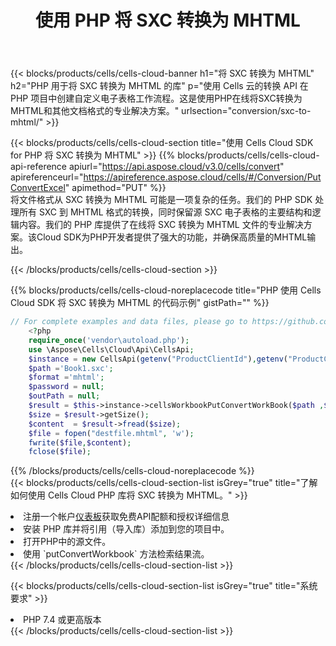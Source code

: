 ﻿---
title: 使用 PHP 将 SXC 转换为 MHTML
description: 利用Aspose.Cells Cloud SDK for PHP将SXC格式文件转换为MHTML格式文件。
kwords: Excel, Convert SXC to MHTML, REST, PHP
howto: How to convert SXC to MHTML using Aspose.Cells Cloud PHP library.
---
{{< blocks/products/cells/cells-cloud-banner h1="将 SXC 转换为 MHTML" h2="PHP 用于将 SXC 转换为 MHTML 的库" p="使用 Cells 云的转换 API 在 PHP 项目中创建自定义电子表格工作流程。这是使用PHP在线将SXC转换为MHTML和其他文档格式的专业解决方案。" urlsection="conversion/sxc-to-mhtml/" >}}

{{< blocks/products/cells/cells-cloud-section title="使用 Cells Cloud SDK for PHP 将 SXC 转换为 MHTML" >}}
{{% blocks/products/cells/cells-cloud-api-reference apiurl="https://api.aspose.cloud/v3.0/cells/convert" apireferenceurl="https://apireference.aspose.cloud/cells/#/Conversion/PutConvertExcel" apimethod="PUT" %}}
<br/>
将文件格式从 SXC 转换为 MHTML 可能是一项复杂的任务。我们的 PHP SDK 处理所有 SXC 到 MHTML 格式的转换，同时保留源 SXC 电子表格的主要结构和逻辑内容。我们的 PHP 库提供了在线将 SXC 转换为 MHTML 文件的专业解决方案。该Cloud SDK为PHP开发者提供了强大的功能，并确保高质量的MHTML输出。

{{< /blocks/products/cells/cells-cloud-section >}}

{{% blocks/products/cells/cells-cloud-noreplacecode title="PHP 使用 Cells Cloud SDK 将 SXC 转换为 MHTML 的代码示例" gistPath="" %}}
 
```php
// For complete examples and data files, please go to https://github.com/aspose-cells-cloud/aspose-cells-cloud-php/
    <?php
    require_once('vendor\autoload.php');
    use \Aspose\Cells\Cloud\Api\CellsApi;
    $instance = new CellsApi(getenv("ProductClientId"),getenv("ProductClientSecret"));
    $path ='Book1.sxc';    
    $format ='mhtml';
    $password = null;
    $outPath = null;      
    $result = $this->instance->cellsWorkbookPutConvertWorkBook($path ,$format, $password,  $outPath);
    $size = $result->getSize();
    $content  = $result->fread($size);
    $file = fopen("destfile.mhtml", 'w');
    fwrite($file,$content);
    fclose($file);
```
 
{{% /blocks/products/cells/cells-cloud-noreplacecode %}}
<br/>
{{< blocks/products/cells/cells-cloud-section-list isGrey="true" title="了解如何使用 Cells Cloud PHP 库将 SXC 转换为 MHTML。" >}}
<li>注册一个帐户<a href="https://dashboard.aspose.cloud/">仪表板</a>获取免费API配额和授权详细信息</li>
<li>安装 PHP 库并将引用（导入库）添加到您的项目中。</li>
<li>打开PHP中的源文件。</li>
<li>使用 `putConvertWorkbook` 方法检索结果流。</li>
{{< /blocks/products/cells/cells-cloud-section-list >}}

{{< blocks/products/cells/cells-cloud-section-list isGrey="true" title="系统要求" >}}
<li>PHP 7.4 或更高版本</li>
{{< /blocks/products/cells/cells-cloud-section-list >}}
